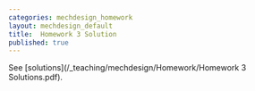 ```yaml
---
categories: mechdesign_homework
layout: mechdesign_default
title:  Homework 3 Solution
published: true
---
```


See [solutions](/_teaching/mechdesign/Homework/Homework 3 Solutions.pdf).
